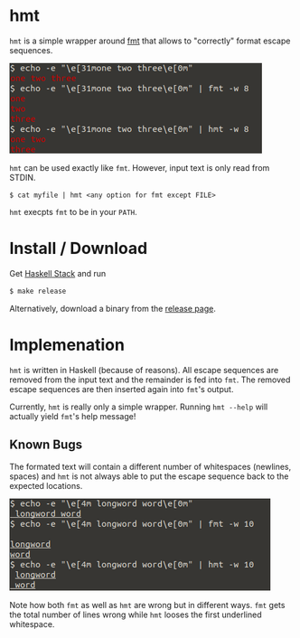# hmt

``hmt`` is a simple wrapper around [fmt](https://www.gnu.org/software/coreutils/manual/coreutils.html#fmt-invocation) that allows to "correctly" format escape sequences.

![Screenshot](./screenshot.png)

``hmt`` can be used exactly like ``fmt``.
However, input text is only read from STDIN.

```
$ cat myfile | hmt <any option for fmt except FILE>
```

``hmt`` execpts ``fmt`` to be in your ``PATH``.

# Install / Download

Get [Haskell Stack](https://docs.haskellstack.org/en/stable/README/) and run

```bash
$ make release
```

Alternatively, download a binary from the [release page](https://github.com/rolfschr/hmt/releases).

# Implemenation

``hmt`` is written in Haskell (because of reasons).
All escape sequences are removed from the input text and the remainder is fed into ``fmt``.
The removed escape sequences are then inserted again into ``fmt``'s output.

Currently, ``hmt`` is really only a simple wrapper.
Running ``hmt --help`` will actually yield ``fmt``'s help message!

## Known Bugs

The formated text will contain a different number of whitespaces (newlines, spaces) and ``hmt`` is not always able to put the escape sequence back to the expected locations.

![Bug](./bug.png)

Note how both ``fmt`` as well as ``hmt`` are wrong but in different ways.
``fmt`` gets the total number of lines wrong while ``hmt`` looses the first underlined whitespace.

